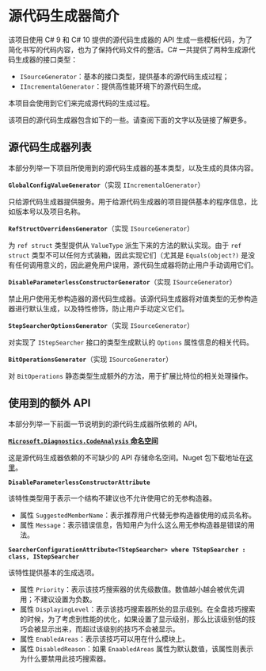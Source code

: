 # 源代码生成器简介

该项目使用 C# 9 和 C# 10 提供的源代码生成器的 API 生成一些模板代码，为了简化书写的代码内容，也为了保持代码文件的整洁。C# 一共提供了两种生成源代码生成器的接口类型：

* `ISourceGenerator`：基本的接口类型，提供基本的源代码生成过程；
* `IIncrementalGenerator`：提供高性能环境下的源代码生成。

本项目会使用到它们来完成源代码的生成过程。

该项目的源代码生成器包含如下的一些。请查阅下面的文字以及链接了解更多。

## 源代码生成器列表

本部分列举一下项目所使用到的源代码生成器的基本类型，以及生成的具体内容。

**`GlobalConfigValueGenerator`**（实现 `IIncrementalGenerator`）

只给源代码生成器提供服务。用于给源代码生成器的项目提供基本的程序信息，比如版本号以及项目名称。

**`RefStructOverridensGenerator`**（实现 `ISourceGenerator`）

为 `ref struct` 类型提供从 `ValueType` 派生下来的方法的默认实现。由于 `ref struct` 类型不可以任何方式装箱，因此实现它们（尤其是 `Equals(object?)` 是没有任何调用意义的，因此避免用户误用，源代码生成器将防止用户手动调用它们。

**`DisableParameterlessConstructorGenerator`**（实现 `ISourceGenerator`）

禁止用户使用无参构造器的源代码生成器。该源代码生成器将对值类型的无参构造器进行默认生成，以及特性修饰，防止用户手动定义它们。

**`StepSearcherOptionsGenerator`**（实现 `ISourceGenerator`）

对实现了 `IStepSearcher` 接口的类型生成默认的 `Options` 属性信息的相关代码。

**`BitOperationsGenerator`**（实现 `ISourceGenerator`）

对 `BitOperations` 静态类型生成额外的方法，用于扩展比特位的相关处理操作。

## 使用到的额外 API

本部分列举一下前面一节说明到的源代码生成器所依赖的 API。

**[`Microsoft.Diagnostics.CodeAnalysis` 命名空间](https://docs.microsoft.com/en-us/dotnet/api/system.diagnostics.codeanalysis)**

这是源代码生成器依赖的不可缺少的 API 存储命名空间。Nuget 包下载地址在[这里](https://www.nuget.org/packages/Microsoft.CodeAnalysis)。

**`DisableParameterlessConstructorAttribute`**

该特性类型用于表示一个结构不建议也不允许使用它的无参构造器。

* 属性 `SuggestedMemberName`：表示推荐用户代替无参构造器使用的成员名称。
* 属性 `Message`：表示错误信息，告知用户为什么这么用无参构造器是错误的用法。

**`SearcherConfigurationAttribute<TStepSearcher> where TStepSearcher : class, IStepSearcher`**

该特性提供基本的生成选项。

* 属性 `Priority`：表示该技巧搜索器的优先级数值。数值越小越会被优先调用；不建议设置为负数。
* 属性 `DisplayingLevel`：表示该技巧搜索器所处的显示级别。在全盘技巧搜索的时候，为了考虑到性能的优化，如果设置了显示级别，那么比该级别低的技巧会被显示出来，而超过该级别的技巧不会被显示。
* 属性 `EnabledAreas`：表示该技巧可以用在什么模块上。
* 属性 `DisabledReason`：如果 `EnaabledAreas` 属性为默认数值，该属性则表示为什么要禁用此技巧搜索器。
